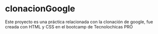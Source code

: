# clonacionGoogle
Este proyecto es una práctica relacionada con la clonación de google, fue creada con HTML y CSS en el bootcamp de Tecnolochicas PRO
